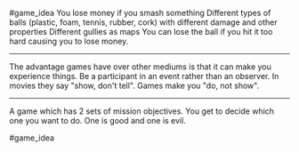 
#game_idea 
You lose money if you smash something 
Different types of balls (plastic, foam, tennis, rubber, cork) with different damage and other properties 
Different gullies as maps
You can lose the ball if you hit it too hard causing you to lose money. 



---


The advantage games have over other mediums is that it can make you experience things. Be a participant in an event rather than an observer. In movies they say "show, don't tell". Games make you "do, not show".


---


A game which has 2 sets of mission objectives. You get to decide which one you want to do. One is good and one is evil. 

#game_idea 
